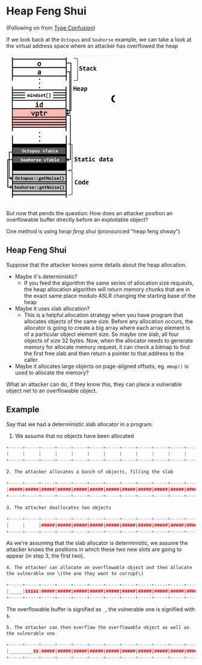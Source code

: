 # Heap Feng Shui

\(Following on from [Type Confusion](type-confusion.md)\)

If we look back at the `Octopus` and `Seahorse` example, we can take a look at the virtual address space where an attacker has overflowed the heap

![Attacker BOF the heap to cause TC](../../../../.gitbook/assets/bof_heap.png)

But now that pends the question: How does an attacker position an overflowable buffer directly before an exploitable object?

One method is using _heap feng shui_ \(pronounced "heap feng shway"\)

## Heap Feng Shui

Suppose that the attacker knows some details about the heap allocation. 

* Maybe it's deterministic?
  * If you feed the algorithm the same series of allocation size requests, the heap allocation algorithm will return memory chunks that are in the exact same place modulo ASLR changing the starting base of the heap
* Maybe it uses slab allocation?
  * This is a helpful allocation strategy when you have program that allocates objects of the same size. Before any allocation occurs, the allocator is going to create a big array where each array element is of a particular object element size. So maybe one slab, all four objects of size 32 bytes. Now, when the allocator needs to generate memory for allocate memory request, it can check a bitmap to find the first free slab and then return a pointer to that address to the caller.
* Maybe it allocates large objects on page-aligned offsets, eg. `mmap()` is used to allocate the memory?

What an attacker can do, if they know this, they can place a vulnerable object net to an overflowable object.

## Example

Say that we had a deterministic slab allocator in a program.

1. We assume that no objects have been allocated

```cpp
+-----+-----+-----+-----+-----+-----+-----+-----+-----+-----+-----+-----+
|     |     |     |     |     |     |     |     |     |     |     |     |
+-----+-----+-----+-----+-----+-----+-----+-----+-----+-----+-----+-----+
```

    2. The attacker allocates a bunch of objects, filling the slab

```cpp
+-----+-----+-----+-----+-----+-----+-----+-----+-----+-----+-----+-----+
|#####|#####|#####|#####|#####|#####|#####|#####|#####|#####|#####|#####|
+-----+-----+-----+-----+-----+-----+-----+-----+-----+-----+-----+-----+
```

    3. The attacker deallocates two objects

```cpp
+-----+-----+-----+-----+-----+-----+-----+-----+-----+-----+-----+-----+
|     |     |#####|#####|#####|#####|#####|#####|#####|#####|#####|#####|
+-----+-----+-----+-----+-----+-----+-----+-----+-----+-----+-----+-----+
```

As we're assuming that the slab allocator is deterministic, we assume the attacker knows the positions in which these two new slots are going to appear \(in step 3, the first two\).

    4. The attacker can allocate an overflowable object and then allocate the vulnerable one \(the one they want to corrupt\)

```cpp
+-----+-----+-----+-----+-----+-----+-----+-----+-----+-----+-----+-----+
|_____|$$$$$|#####|#####|#####|#####|#####|#####|#####|#####|#####|#####|
+-----+-----+-----+-----+-----+-----+-----+-----+-----+-----+-----+-----+
```

The overflowable buffer is signified as `_`, the vulnerable one is signified with `$`.

    5. The attacker can then overflow the overflowable object as well as the vulnerable one

```cpp
+-----+-----+-----+-----+-----+-----+-----+-----+-----+-----+-----+-----+
|_________$$|#####|#####|#####|#####|#####|#####|#####|#####|#####|#####|
+-----+-----+-----+-----+-----+-----+-----+-----+-----+-----+-----+-----+
```

